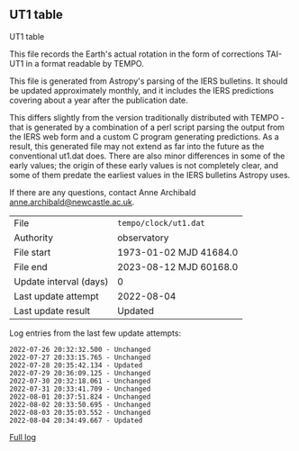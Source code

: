 
## UT1 table

UT1 table

This file records the Earth's actual rotation in the form of
corrections TAI-UT1 in a format readable by TEMPO.

This file is generated from Astropy's parsing of the IERS
bulletins. It should be updated approximately monthly, and it
includes the IERS predictions covering about a year after the
publication date.

This differs slightly from the version traditionally distributed
with TEMPO - that is generated by a combination of a perl script
parsing the output from the IERS web form and a custom C program
generating predictions. As a result, this generated file may not
extend as far into the future as the conventional ut1.dat does.
There are also minor differences in some of the early values; the
origin of these early values is not completely clear, and some of
them predate the earliest values in the IERS bulletins Astropy uses.

If there are any questions, contact Anne Archibald
<anne.archibald@newcastle.ac.uk>.

|     |     |
|:--- |:--- |
| File | `tempo/clock/ut1.dat` |
| Authority | observatory |
| File start | 1973-01-02 MJD 41684.0 |
| File end | 2023-08-12 MJD 60168.0 |
| Update interval (days) | 0 |
| Last update attempt | 2022-08-04 |
| Last update result | Updated |

Log entries from the last few update attempts:
```
2022-07-26 20:32:32.500 - Unchanged
2022-07-27 20:33:15.765 - Unchanged
2022-07-28 20:35:42.134 - Updated
2022-07-29 20:36:09.125 - Unchanged
2022-07-30 20:32:18.061 - Unchanged
2022-07-31 20:33:41.709 - Unchanged
2022-08-01 20:37:51.824 - Unchanged
2022-08-02 20:33:50.695 - Unchanged
2022-08-03 20:35:03.552 - Unchanged
2022-08-04 20:34:49.667 - Updated
```
[Full log](https://raw.githubusercontent.com/ipta/pulsar-clock-corrections/main/log/tempo/clock/ut1.dat.log)
